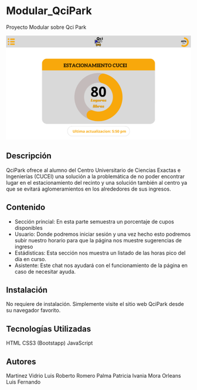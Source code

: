 # Modular_QciPark
Proyecto Modular sobre Qci Park

![Imagen del idex](https://github.com/LRoberto22/Modular_QciPark/blob/main/images/Inicio.png)

## Descripción 
QciPark ofrece al alumno del Centro Universitario de Ciencias Exactas e Ingenierías (CUCEI) una solución a la problemática de no poder encontrar lugar en el estacionamiento del recinto y una solución también al centro ya que se evitará aglomeramientos en los alrededores de sus ingresos.

## Contenido
* Sección princial: En esta parte semuestra un porcentaje de cupos disponibles
* Usuario: Donde podremos iniciar sesión y una vez hecho esto podremos subir nuestro horario para que la página nos muestre sugerencias de ingreso
* Estádisticas: Esta sección nos muestra un listado de las horas pico del día en curso.
* Asistente: Este chat nos ayudará con el funcionamiento de la página en caso de necesitar ayuda.

## Instalación 
No requiere de instalación. Simplemente visite el sitio web QciPark desde su navegador favorito. 

## Tecnologías Utilizadas 
HTML
CSS3 (Bootstapp)
JavaScript

## Autores
Martinez Vidrio Luis Roberto
Romero Palma Patricia Ivania
Mora Orleans Luis Fernando

